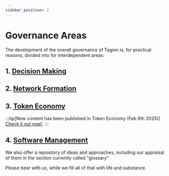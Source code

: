 ```yaml
---
sidebar_position: 2
---
```


# Governance Areas

The development of the overall governance of Tagion is, for practical reasons, divided into for interdependent areas:

## 1. [Decision Making](./governance_areas/decision_making)
## 2. [Network Formation](./governance_areas/network_formation)
## 3. [Token Economy](./governance_areas/token_economy)
:::tip[New content has been published in Token Economy (Feb 6th 2025)]
[Check it out now!](./governance_areas/token_economy). 
:::

## 4. [Software Management](./governance_areas/software_management)

We also offer a repository of ideas and approaches, including our appraisal of them in the section currently called "glossary"

Please bear with us, while we fill all of that with life and substance. 
